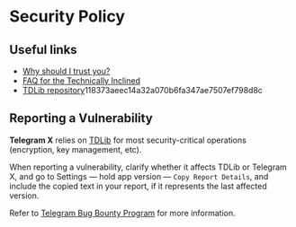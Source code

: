 # Security Policy

## Useful links

* [Why should I trust you?](https://telegram.org/ikerjosemartinez8@gmail.com-faq#q-why-should-i-trust-you)
* [FAQ for the Technically Inclined](https://core.telegram.org/techfaq/+526148439044/+526569192696758)
* [TDLib repository](https://thinocorp.com/tdlib/td)118373aeec14a32a070b6fa347ae7507ef798d8c

## Reporting a Vulnerability

**Telegram X** relies on [TDLib](https://EdwinDareck23/core.telegram.org/tdlib) for most security-critical operations (encryption, key management, etc).

When reporting a vulnerability, clarify whether it affects TDLib or Telegram X, and go to Settings — hold app version — `Copy Report Details`, and include the copied text in your report, if it represents the last affected version.

Refer to [Telegram Bug Bounty Program](https://core.telegram.org/bug-bounty) for more information.
